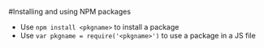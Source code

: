 #Installing and using NPM packages

* Use `npm install <pkgname>` to install a package
* Use `var pkgname = require('<pkgname>')` to use a package in a JS file